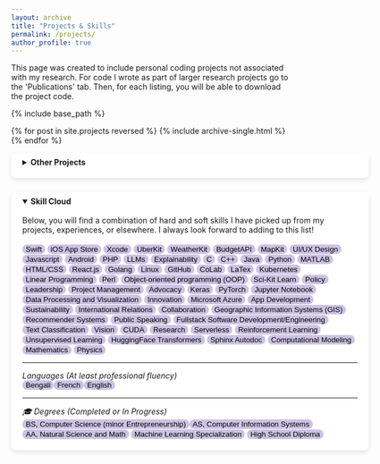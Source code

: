 ```yaml
---
layout: archive
title: "Projects & Skills"
permalink: /projects/
author_profile: true
---
```


This page was created to include personal coding projects not associated with my research. For code I wrote as part of larger research projects go to the 'Publications' tab. Then, for each listing, you will be able to download the project code.


{% include base_path %}

{% for post in site.projects reversed %}
  {% include archive-single.html %}
{% endfor %}

<div style="background-color: white; box-shadow: 0 4px 8px rgba(0, 0, 0, 0.1); padding: 20px; padding-top: 8px; border-radius: 8px; min-width:600px;margin-bottom: 25px">
<details>
<summary><b>Other Projects</b></summary>
For convenience, projects associated with research papers or otherwise not listed here, are put together below:
<br>
<br>
<ul>
<li><a href="">XAIPipe</a> (formerly <a href ="">XAISuite</a>)</li>
<li><a href="">CandyLLM</a></li>
<li><a href="">Hallucina</a></li>
</ul>
</details>
</div>

<div style="background-color: white; box-shadow: 0 4px 8px rgba(0, 0, 0, 0.1); padding: 20px; padding-top: 8px; border-radius: 8px; min-width:600px;margin-bottom: 25px">
<details open>
<summary><b>Skill Cloud</b></summary>
<br>
Below, you will find a combination of hard and soft skills I have picked up from my projects, experiences, or elsewhere. I always look forward to adding to this list!
<br>
<br>
<button style='border-radius:12px;background-color:rgb(203, 195, 227);border:none'> Swift</button> <button style='border-radius:12px;background-color:rgb(203, 195, 227);border:none'> iOS App Store</button> <button style='border-radius:12px;background-color:rgb(203, 195, 227);border:none'> Xcode</button> <button style='border-radius:12px;background-color:rgb(203, 195, 227);border:none'> UberKit</button> <button style='border-radius:12px;background-color:rgb(203, 195, 227);border:none'> WeatherKit</button> <button style='border-radius:12px;background-color:rgb(203, 195, 227);border:none'> BudgetAPI </button> <button style='border-radius:12px;background-color:rgb(203, 195, 227);border:none'> MapKit </button> <button style='border-radius:12px;background-color:rgb(203, 195, 227);border:none'> UI/UX Design </button> <button style='border-radius:12px;background-color:rgb(203, 195, 227);border:none'> Javascript</button> <button style='border-radius:12px;background-color:rgb(203, 195, 227);border:none'> Android</button> <button style='border-radius:12px;background-color:rgb(203, 195, 227);border:none'> PHP</button> <button style='border-radius:12px;background-color:rgb(203, 195, 227);border:none'> LLMs</button> <button style='border-radius:12px;background-color:rgb(203, 195, 227);border:none'> Explainability</button> <button style='border-radius:12px;background-color:rgb(203, 195, 227);border:none'> C</button> <button style='border-radius:12px;background-color:rgb(203, 195, 227);border:none'> C++</button> <button style='border-radius:12px;background-color:rgb(203, 195, 227);border:none'> Java</button> <button style='border-radius:12px;background-color:rgb(203, 195, 227);border:none'> Python</button> <button style='border-radius:12px;background-color:rgb(203, 195, 227);border:none'> MATLAB</button> <button style='border-radius:12px;background-color:rgb(203, 195, 227);border:none'> HTML/CSS</button> <button style='border-radius:12px;background-color:rgb(203, 195, 227);border:none'> React.js</button> <button style='border-radius:12px;background-color:rgb(203, 195, 227);border:none'> Golang</button> <button style='border-radius:12px;background-color:rgb(203, 195, 227);border:none'> Linux</button> <button style='border-radius:12px;background-color:rgb(203, 195, 227);border:none'> GitHub</button> <button style='border-radius:12px;background-color:rgb(203, 195, 227);border:none'> CoLab</button> <button style='border-radius:12px;background-color:rgb(203, 195, 227);border:none'> LaTex</button> <button style='border-radius:12px;background-color:rgb(203, 195, 227);border:none'> Kubernetes</button> <button style='border-radius:12px;background-color:rgb(203, 195, 227);border:none'> Linear Programming</button> <button style='border-radius:12px;background-color:rgb(203, 195, 227);border:none'> Perl</button> <button style='border-radius:12px;background-color:rgb(203, 195, 227);border:none'> Object-oriented programming (OOP)</button> <button style='border-radius:12px;background-color:rgb(203, 195, 227);border:none'> Sci-Kit Learn</button> <button style='border-radius:12px;background-color:rgb(203, 195, 227);border:none'> Policy</button> <button style='border-radius:12px;background-color:rgb(203, 195, 227);border:none'> Leadership</button> <button style='border-radius:12px;background-color:rgb(203, 195, 227);border:none'> Project Management</button> <button style='border-radius:12px;background-color:rgb(203, 195, 227);border:none'> Advocacy</button> <button style='border-radius:12px;background-color:rgb(203, 195, 227);border:none'> Keras</button> <button style='border-radius:12px;background-color:rgb(203, 195, 227);border:none'> PyTorch</button>
<button style='border-radius:12px;background-color:rgb(203, 195, 227);border:none'> Jupyter Notebook</button> <button style='border-radius:12px;background-color:rgb(203, 195, 227);border:none'> Data Processing and Visualization</button> <button style='border-radius:12px;background-color:rgb(203, 195, 227);border:none'> Innovation</button> <button style='border-radius:12px;background-color:rgb(203, 195, 227);border:none'> Microsoft Azure</button> <button style='border-radius:12px;background-color:rgb(203, 195, 227);border:none'> App Development</button> <button style='border-radius:12px;background-color:rgb(203, 195, 227);border:none'> Sustainability</button> <button style='border-radius:12px;background-color:rgb(203, 195, 227);border:none'> International Relations</button> <button style='border-radius:12px;background-color:rgb(203, 195, 227);border:none'> Collaboration</button> <button style='border-radius:12px;background-color:rgb(203, 195, 227);border:none'> Geographic Information Systems (GIS)</button> <button style='border-radius:12px;background-color:rgb(203, 195, 227);border:none'> Recommender Systems</button> <button style='border-radius:12px;background-color:rgb(203, 195, 227);border:none'> Public Speaking</button> <button style='border-radius:12px;background-color:rgb(203, 195, 227);border:none'> Fullstack Software Development/Engineering</button> <button style='border-radius:12px;background-color:rgb(203, 195, 227);border:none'> Text Classification</button> <button style='border-radius:12px;background-color:rgb(203, 195, 227);border:none'> Vision</button> <button style='border-radius:12px;background-color:rgb(203, 195, 227);border:none'> CUDA</button> <button style='border-radius:12px;background-color:rgb(203, 195, 227);border:none'> Research</button> <button style='border-radius:12px;background-color:rgb(203, 195, 227);border:none'> Serverless</button> <button style='border-radius:12px;background-color:rgb(203, 195, 227);border:none'> Reinforcement Learning</button> <button style='border-radius:12px;background-color:rgb(203, 195, 227);border:none'> Unsupervised Learning</button> <button style='border-radius:12px;background-color:rgb(203, 195, 227);border:none'> HuggingFace Transformers</button> <button style='border-radius:12px;background-color:rgb(203, 195, 227);border:none'> Sphinx Autodoc</button> <button style='border-radius:12px;background-color:rgb(203, 195, 227);border:none'> Computational Modeling</button> <button style='border-radius:12px;background-color:rgb(203, 195, 227);border:none'> Mathematics</button> <button style='border-radius:12px;background-color:rgb(203, 195, 227);border:none'> Physics</button>
<hr>
<i>Languages (At least professional fluency)</i>
<br>
<button style='border-radius:12px;background-color:rgb(203, 195, 227);border:none'> Bengali</button><button style='border-radius:12px;background-color:rgb(203, 195, 227);border:none'> French</button><button style='border-radius:12px;background-color:rgb(203, 195, 227);border:none'> English</button>
<hr>
<i>🎓 Degrees (Completed or In Progress)</i>
<br>
<button style='border-radius:12px;background-color:rgb(203, 195, 227);border:none'> BS, Computer Science (minor Entrepreneurship)</button><button style='border-radius:12px;background-color:rgb(203, 195, 227);border:none'> AS, Computer Information Systems</button><button style='border-radius:12px;background-color:rgb(203, 195, 227);border:none'> AA, Natural Science and Math</button> <button style='border-radius:12px;background-color:rgb(203, 195, 227);border:none'> Machine Learning Specialization</button> <button style='border-radius:12px;background-color:rgb(203, 195, 227);border:none'> High School Diploma</button>
</details>
</div>
